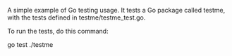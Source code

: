 A simple example of Go testing usage. It tests a Go package called testme, with
the tests defined in testme/testme_test.go.

To run the tests, do this command:

go test ./testme
